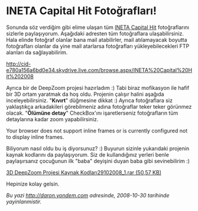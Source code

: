 # INETA Capital Hit Fotoğrafları!
Sonunda söz verdiğim gibi elime ulaşan tüm [INETA Capital
Hit](http://daron.yondem.com/tr/post/e7784945-391f-4e80-af92-2e8499d13592)
fotoğraflarını sizlerle paylaşıyorum. Aşağıdaki adresten tüm
fotoğraflara ulaşabilirsiniz. Hala elinde fotoğraf olanlar bana mail
atabilirler, mail atılamayacak boyutta fotoğrafları olanlar da yine mail
atarlarsa fotoğrafları yükleyebilecekleri FTP alanları da
sağlayabilirim.

<http://cid-e780a156a6bd0e34.skydrive.live.com/browse.aspx/INETA%20Capital%20Hit%202008> 

Ayrıca bir de DeepZoom projesi hazırladım :) Tabi biraz mofikasyon ile
hafif bir 3D ortam yaratmak da hoş oldu. Projenin çalışır halini aşağıda
inceleyebilirsiniz. "**Kıvırt**" düğmesine dikkat :) Ayrıca fotoğraflara
siz yaklaştıkça arkadakileri görebilmeniz adına fotoğraflar teker teker
görünmez olacak. "**Ölümüne detay**" CheckBox'ını işaretlerseniz
fotoğrafların tüm detaylarına kadar zoom yapabilirsiniz.

Your browser does not support inline frames or is currently configured
not to display inline frames.

Biliyorum nasıl oldu bu iş diyorsunuz? :) Buyurun sizinle yukarıdaki
projenin kaynak kodlarını da paylaşıyorum. Siz de kullandığınız yerleri
benle paylaşırsanız çocuğunun ilk "baba" deyişini duyan baba gibi
sevinebilirim :)

[3D DeepZoom Projesi Kaynak Kodları29102008\_1.rar (50,57
KB)](media/INETA_Capital_Hit_Fotograflari/29102008_1.rar)

Hepinize kolay gelsin.



*Bu yazi http://daron.yondem.com adresinde, 2008-10-30 tarihinde yayinlanmistir.*
